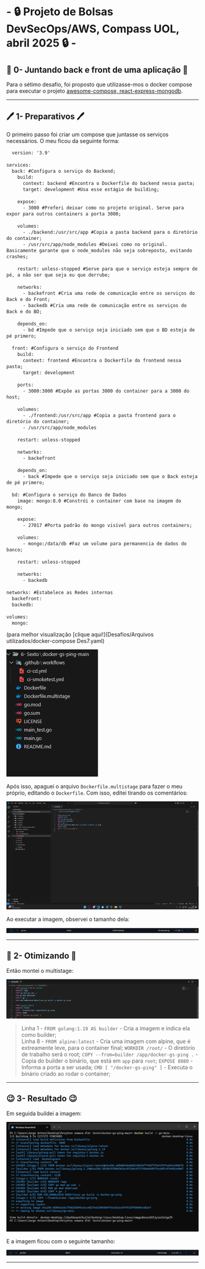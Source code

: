 # - 🔒 Projeto de Bolsas DevSecOps/AWS,  Compass UOL, abril 2025 🔒 -

## 🚧 0- Juntando back e front de uma aplicação 🚧
Para o sétimo desafio, foi proposto que utilizasse-mos o docker compose para executar o projeto [awesome-compose, react-express-mongodb](https://github.com/docker/awesome-compose/tree/master/react-express-mongodb).  

---
## 🖊️ 1- Preparativos 🖊️
O primeiro passo foi criar um compose que juntasse os serviços necessários. O meu ficou da seguinte forma: 
      
      version: '3.9'
    
    services:
      back: #Configura o serviço do Backend;
        build:
          context: backend #Encontra o Dockerfile do backend nessa pasta;
          target: development #Usa esse estágio de building;
    
        expose:
          - 3000 #Preferi deixar como no projeto original. Serve para expor para outros containers a porta 3000;
    
        volumes:
          - ./backend:/usr/src/app #Copia a pasta backend para o diretório do container;
          - /usr/src/app/node_modules #Deixei como no original. Basicamente garante que o node_modules não seja sobreposto, evitando crashes;
          
        restart: unless-stopped #Serve para que o serviço esteja sempre de pé, a não ser que seja eu que derrube;
    
        networks:
          - backefront #Cria uma rede de comunicação entre os serviços do Back e do Front;
          - backedb #Cria uma rede de comunicação entre os serviços do Back e do BD;
    
        depends_on:
          - bd #Impede que o serviço seja iniciado sem que o BD esteja de pé primero;
    
      front: #Configura o serviço do Frontend
        build:
          context: frontend #Encontra o Dockerfile do frontend nessa pasta;
          target: development 
    
        ports:
          - 3000:3000 #Expõe as portas 3000 do container para a 3000 do host;
    
        volumes:
          - ./frontend:/usr/src/app #Copia a pasta frontend para o diretório do container;
          - /usr/src/app/node_modules 
    
        restart: unless-stopped
    
        networks:
          - backefront
    
        depends_on:
          - back #Impede que o serviço seja iniciado sem que o Back esteja de pé primero;
    
      bd: #Configura o serviço do Banco de Dados
        image: mongo:8.0 #Constrói o container com base na imagem do mongo;
    
        expose:
          - 27017 #Porta padrão do mongo visível para outros containers;
    
        volumes:
          - mongo:/data/db #Faz um volume para permanencia de dados do banco;
          
        restart: unless-stopped
    
        networks:
          - backedb
    
    networks: #Estabelece as Redes internas
      backefront:
      backedb:
    
    volumes:
      mongo:  
(para melhor visualização [clique aqui!](Desafios/Arquivos utilizados/docker-compose Des7.yaml)


![Primeiro print](/Desafios/Prints/6.1.png)  

Após isso, apaguei o arquivo `Dockerfile.multistage` para fazer o meu próprio, editando o `Dockerfile`. Com isso, editei tirando os comentários:  

![Segundo print](/Desafios/Prints/6.2.png)  

Ao executar a imagem, observei o tamanho dela:  

![Terceiro print](/Desafios/Prints/6.3.png)

---
## 🤖 2- Otimizando 🤖
Então montei o multistage:  

![Quarto print](/Desafios/Prints/6.4.png)  
>Linha 1 - `FROM golang:1.19 AS builder` - Cria a imagem e indica ela como builder;  
>Linha 8 - `FROM alpine:latest` - Cria uma imagem com alpine, que é extreamente leve, para o container final;
>`WORKDIR /root/` - O diretório de trabalho será o root;
>`COPY --from=builder /app/docker-gs-ping .` - Copia do builder o binário, que está em `app` para `root`;
>`EXPOSE 8080` - Informa a porta a ser usada;
>`CMD [ "/docker-gs-ping" ]` - Executa o binário criado ao rodar o container;

---
## 😉 3- Resultado 😉
Em seguida buildei a imagem:  

![Quinto print](/Desafios/Prints/6.5.png)  

E a imagem ficou com o seguinte tamanho:

![Quinto print](/Desafios/Prints/6.6.png)  

---

